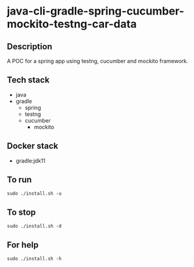# java-cli-gradle-spring-cucumber-mockito-testng-car-data

## Description
A POC for a spring app using testng,
cucumber and mockito framework.

## Tech stack
- java
- gradle
	- spring
  - testng
  - cucumber
	- mockito

## Docker stack
- gradle:jdk11

## To run
`sudo ./install.sh -u`

## To stop
`sudo ./install.sh -d`

## For help
`sudo ./install.sh -h`
